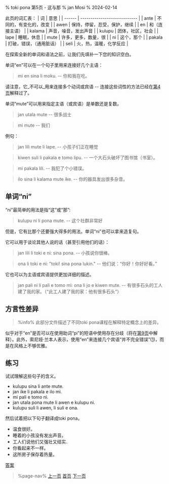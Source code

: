 % toki pona 第5页 - 这与那
% jan Mosi
% 2024-02-14

此页的词汇表：
| 词     | 意思                         |
| ------ | ---------------------------- |
| ante   | 不同的，有变化的，改变       |
| awen   | 保持，停留，忍受，保护，继续 |
| en     | 和（连接主语）               |
| kalama | 声音，噪音，发出声音         |
| kulupu | 团体，社区，社会             |
| lape   | 睡眠，休息                   |
| mute   | 许多，更多，数量，很         |
| ni     | 这个，那个                   |
| pakala | 打破，错误，（通用脏话）     |
| seli   | 火，热，温暖，化学反应       |

在探索全新的单词和语法之前，让我们先填补一下您的知识空白。

单词“en”可以在一个句子里用来连接好几个主语： 

> mi en sina li moku. -- 你和我在吃。

请注意，它_不可以_用来连接多个动词或宾语 -- 连接这些词性的方法已经在[第4页](zh/4)解释过了。

单词“mute”可以用来指定主语（或宾语）是单数还是复数。

> jan utala mute -- 很多战士

> mi mute -- 我们

例句：

> jan lili mute li lape. -- 小孩子们正在睡觉

> kiwen suli li pakala e tomo lipu. -- 一个大石头破坏了图书馆（书室）。

> mi pakala lili. -- 我犯了个小错误。

> ilo sina li kalama mute ike. -- 你的器具发出很多杂音。

## 单词“ni”

“ni”最简单的用法是指“这”或“那”:

> kulupu ni li pona mute. -- 这个社群非常好

但是，它有比那个还要强大得多的用法。单词“ni”也可以拿来造复句。

它可以用于谈论其他人说的话（甚至引用他们的话）：

> jan lili li toki e ni: sina pona. -- 小孩说你很棒。

> ona li toki e ni: "toki! sina pona lukin." -- 他们说：“你好！你好好看。”

它也可以为主语或宾语提供更加详细的描述。

> jan pali ni li pali e tomo mi: ona li jo e kiwen mute. -- 有很多石头的工人
> 建了我的家。（“此工人建了我的家：他有很多石头”）

## 方言性差异

> %info%
> 此部分文件描述了不同toki pona课程在解释特定概念上的差异。

似乎对于“en”是否可以在使用助词“pi”的短语中使用存在分歧（将在[第9页](zh/9)中解释）。此外，索尼娅·兰本人表示，使用“en”来连接几个宾语“并不完全错误”([1][mapona_en])，而是在风格上不够优雅。

[mapona_en]: https://discord.com/channels/301377942062366741/301377942062366741/640764719614918656

## 练习

试试理解这些句子的含义。

* kulupu sina li ante mute.
* jan ike li pakala e ilo mi.
* mi pali e tomo ni.
* jan utala pona mute li awen e kulupu ni.
* kulupu suli li awen, li suli e ona.

然后试着把以下句子翻译成toki pona。

* 温食很好。
* 睡着的小孩没有发出声音。
* 工人们说他们又强壮又结实.
* 你看起来不一样。
* 这所房子保存着热量。

[答案](zh/answers#p5)

> %page-nav%
> [上一页](zh/4)
> [首页](zh)
> [下一页](zh/6)
